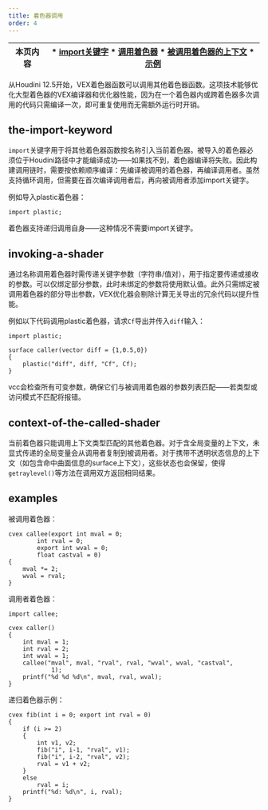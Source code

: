 ```yaml
---  
title: 着色器调用  
order: 4  
---  
```


| 本页内容 | * [import关键字](#the-import-keyword) * [调用着色器](#invoking-a-shader) * [被调用着色器的上下文](#context-of-the-called-shader) * [示例](#examples) |  
| --- | --- |  

从Houdini 12.5开始，VEX着色器函数可以调用其他着色器函数。这项技术能够优化大型着色器的VEX编译器和优化器性能，因为在一个着色器内或跨着色器多次调用的代码只需编译一次，即可重复使用而无需额外运行时开销。  

## the-import-keyword  

`import`关键字用于将其他着色器函数按名称引入当前着色器。被导入的着色器必须位于Houdini路径中才能编译成功——如果找不到，着色器编译将失败。因此构建调用链时，需要按依赖顺序编译：先编译被调用的着色器，再编译调用者。虽然支持循环调用，但需要在首次编译调用者后，再向被调用者添加import关键字。  

例如导入plastic着色器：  
```vex  
import plastic;  
```  

着色器支持递归调用自身——这种情况不需要import关键字。  

## invoking-a-shader  

通过名称调用着色器时需传递关键字参数（字符串/值对），用于指定要传递或接收的参数。可以仅绑定部分参数，此时未绑定的参数将使用默认值。此外只需绑定被调用着色器的部分导出参数，VEX优化器会剔除计算无关导出的冗余代码以提升性能。  

例如以下代码调用plastic着色器，请求`Cf`导出并传入`diff`输入：  
```vex  
import plastic;  

surface caller(vector diff = {1,0.5,0})  
{  
    plastic("diff", diff, "Cf", Cf);  
}  
```  

vcc会检查所有可变参数，确保它们与被调用着色器的参数列表匹配——若类型或访问模式不匹配将报错。  

## context-of-the-called-shader  

当前着色器只能调用上下文类型匹配的其他着色器。对于含全局变量的上下文，未显式传递的全局变量会从调用者复制到被调用者。对于携带不透明状态信息的上下文（如包含命中曲面信息的surface上下文），这些状态也会保留，使得`getraylevel()`等方法在调用双方返回相同结果。  

## examples  

被调用着色器：  
```vex  
cvex callee(export int mval = 0;  
        int rval = 0;  
        export int wval = 0;  
        float castval = 0)  
{  
    mval *= 2;  
    wval = rval;  
}  
```  

调用者着色器：  
```vex  
import callee;  

cvex caller()  
{  
    int mval = 1;  
    int rval = 2;  
    int wval = 1;  
    callee("mval", mval, "rval", rval, "wval", wval, "castval",  
            1);  
    printf("%d %d %d\n", mval, rval, wval);  
}  
```  

递归着色器示例：  
```vex  
cvex fib(int i = 0; export int rval = 0)  
{  
    if (i >= 2)  
    {  
        int v1, v2;  
        fib("i", i-1, "rval", v1);  
        fib("i", i-2, "rval", v2);  
        rval = v1 + v2;  
    }  
    else  
        rval = i;  
    printf("%d: %d\n", i, rval);  
}  
```